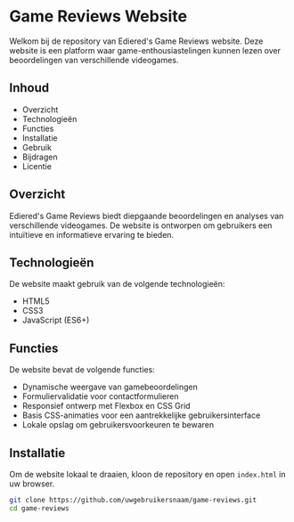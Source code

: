 # Game Reviews Website

Welkom bij de repository van Ediered's Game Reviews website. Deze website is een platform waar game-enthousiastelingen kunnen lezen over beoordelingen van verschillende videogames.

## Inhoud

- Overzicht
- Technologieën
- Functies
- Installatie
- Gebruik
- Bijdragen
- Licentie

## Overzicht

Ediered's Game Reviews biedt diepgaande beoordelingen en analyses van verschillende videogames. De website is ontworpen om gebruikers een intuïtieve en informatieve ervaring te bieden.

## Technologieën

De website maakt gebruik van de volgende technologieën:
- HTML5
- CSS3
- JavaScript (ES6+)

## Functies

De website bevat de volgende functies:
- Dynamische weergave van gamebeoordelingen
- Formuliervalidatie voor contactformulieren
- Responsief ontwerp met Flexbox en CSS Grid
- Basis CSS-animaties voor een aantrekkelijke gebruikersinterface
- Lokale opslag om gebruikersvoorkeuren te bewaren

## Installatie

Om de website lokaal te draaien, kloon de repository en open `index.html` in uw browser.

```bash
git clone https://github.com/uwgebruikersnaam/game-reviews.git
cd game-reviews
